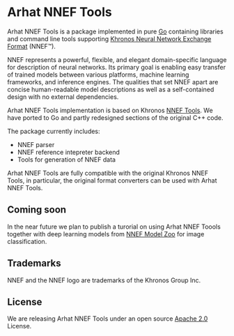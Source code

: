 # Arhat NNEF Tools

Arhat NNEF Tools is a package implemented in pure [Go](https://golang.org/)
containing libraries and command line tools supporting 
[Khronos Neural Network Exchange Format](https://www.khronos.org/nnef)
(NNEF™).

NNEF represents a powerful, flexible, and elegant domain-specific language for 
description of neural networks. Its primary goal is enabling easy transfer of 
trained models between various platforms, machine learning frameworks, and inference engines. 
The qualities that set NNEF apart are concise human-readable model descriptions as well as 
a self-contained design with no external dependencies.

Arhat NNEF Tools implementation is based on Khronos 
[NNEF Tools](https://github.com/KhronosGroup/NNEF-Tools).
We have ported to Go and partly redesigned sections of the original C++ code.

The package currently includes:

* NNEF parser
* NNEF reference intepreter backend
* Tools for generation of NNEF data

Arhat NNEF Tools are fully compatible with the original Khronos
NNEF Tools, in particular, the original format converters can be used
with Arhat NNEF Tools.

## Coming soon

In the near future we plan to publish a turorial on using Arhat NNEF Toools
together with deep learning models from
[NNEF Model Zoo](https://github.com/KhronosGroup/NNEF-Tools/tree/master/models#nnef-model-zoo)
for image classification.

## Trademarks

NNEF and the NNEF logo are trademarks of the Khronos Group Inc.

## License

We are releasing Arhat NNEF Tools under an open source 
[Apache 2.0](https://www.apache.org/licenses/LICENSE-2.0) License.

 
